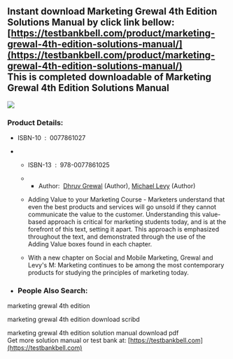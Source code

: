 Instant download **Marketing Grewal 4th Edition Solutions Manual** by click link bellow:  
[https://testbankbell.com/product/marketing-grewal-4th-edition-solutions-manual/](https://testbankbell.com/product/marketing-grewal-4th-edition-solutions-manual/)  
This is completed downloadable of Marketing Grewal 4th Edition Solutions Manual
-------------------------------------------------------------------------------


![](https://testbankbell.com/wp-content/uploads/2023/05/marketing-grewal-levy-4th-sm.jpg)
### Product Details:


* ISBN-10 ‏ : ‎ 0077861027
* * ISBN-13 ‏ : ‎ 978-0077861025
  * * Author:  [Dhruv Grewal](https://www.amazon.com/Dhruv-Grewal/e/B00420B72Y/ref=dp_byline_cont_book_1) (Author), [Michael Levy](https://www.amazon.com/s/ref=dp_byline_sr_book_2?ie=UTF8&field-author=Michael+Levy&text=Michael+Levy&sort=relevancerank&search-alias=books) (Author)
   
  * Adding Value to your Marketing Course - Marketers understand that even the best products and services will go unsold if they cannot communicate the value to the customer. Understanding this value-based approach is critical for marketing students today, and is at the forefront of this text, setting it apart. This approach is emphasized throughout the text, and demonstrated through the use of the Adding Value boxes found in each chapter.
 
  * With a new chapter on Social and Mobile Marketing, Grewal and Levy's M: Marketing continues to be among the most contemporary products for studying the principles of marketing today.
 
* ### People Also Search:

marketing grewal 4th edition

marketing grewal 4th edition download scribd

marketing grewal 4th edition solution manual download pdf  
 Get more solution manual or test bank at: [https://testbankbell.com](https://testbankbell.com)
